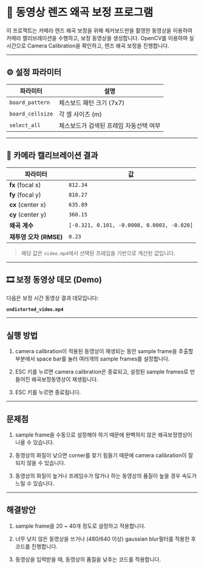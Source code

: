 # 🎥 동영상 렌즈 왜곡 보정 프로그램

이 프로젝트는 카메라 렌즈 왜곡 보정을 위해 체커보드판을 촬영한 동영상을 이용하여 카메라 캘리브레이션을 수행하고,
보정 동영상을 생성합니다. OpenCV를 이용하여 실시간으로 Camera Calibration을 확인하고, 렌즈 왜곡 보정을 진행합니다.

---

## ⚙️ 설정 파라미터

| 파라미터 | 설명 |
|------------------|---------|
| `board_pattern`  | 체스보드 패턴 크기 (7x7) |
| `board_cellsize` | 각 셀 사이즈 (m) |
| `select_all`     | 체스보드가 검색된 프레임 자동선택 여부 |

---

## 📐 카메라 캘리브레이션 결과

| 파라미터 | 값 |
|------------------|------|
| **fx** (focal x) | `812.34` |
| **fy** (focal y) | `810.27` |
| **cx** (center x)| `635.89` |
| **cy** (center y)| `360.15` |
| **왜곡 계수** | `[-0.321, 0.101, -0.0008, 0.0003, -0.020]` |
| **재투영 오차 (RMSE)** | `0.23` |

> 해당 값은 `video.mp4`에서 선택된 프레임을 기반으로 계산된 값입니다.

---

## 🎞️ 보정 동영상 데모 (Demo)

다음은 보정 시간 동영상 결과 데모입니다:

**`undistorted_video.mp4`**

---

## 실행 방법

1. camera calibration이 적용된 동영상이 재생되는 동안
sample frame을 추출할 부분에서 space bar를 눌러 여러개의 
sample frames를 설정합니다.

2. ESC 키를 누르면 camera calibration은 종료되고,
설정된 sample frames로 만들어진
왜곡보정동영상이 재생됩니다.

3. ESC 키를 누르면 종료됩니다.

---

## 문제점

1. sample frame을 수동으로 설정해야 하기 때문에 
완벽하지 않은 왜곡보정영상이 나올 수 있습니다.

2. 동영상의 화질이 낮으면 corner를 찾기 힘들기 때문에
camera calibration이 잘 되지 않을 수 있습니다.

3. 동영상의 화질이 높거나 프레임수가 많거나 하는
동영상의 품질이 높을 경우 속도가 느릴 수 있습니다.

---

## 해결방안

1. sample frame을 20 ~ 40개 정도로 설정하고 적용합니다.

2. 너무 낮지 않은 동영상을 쓰거나 (480/640 이상)
gaussian blur필터를 적용한 후 코드를 진행합니다.

3. 동영상을 입력받을 때,
동영상의 품질을 낮추는 코드를 적용합니다.